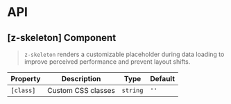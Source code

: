 # API

## [z-skeleton] <span class="api-type-label component">Component</span>

> `z-skeleton` renders a customizable placeholder during data loading to improve perceived performance and prevent layout shifts.

| Property  | Description        | Type     | Default |
| --------- | ------------------ | -------- | ------- |
| `[class]` | Custom CSS classes | `string` | `''`    |
